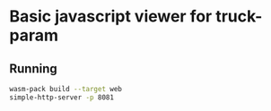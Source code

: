 # Basic javascript viewer for truck-param

## Running

```bash
wasm-pack build --target web
simple-http-server -p 8081
```
